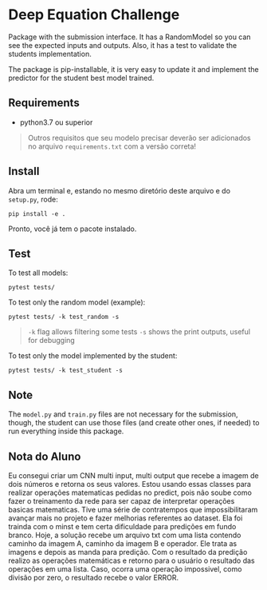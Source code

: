 # Deep Equation Challenge

Package with the submission interface. It has a RandomModel so you can see the expected inputs and outputs. Also, it has a test to validate the students implementation.

The package is pip-installable, it is very easy to update it and implement the predictor for the student best model trained. 

## Requirements

* python3.7 ou superior

> Outros requisitos que seu modelo precisar deverão ser adicionados no arquivo `requirements.txt` com a versão correta!

## Install

Abra um terminal e, estando no mesmo diretório deste arquivo e do `setup.py`, rode:

```
pip install -e .
```

Pronto, você já tem o pacote instalado. 

## Test

To test all models:
```
pytest tests/
```

To test only the random model (example):
```
pytest tests/ -k test_random -s
```
> `-k` flag allows filtering some tests
> `-s` shows the print outputs, useful for debugging

To test only the model implemented by the student:
```
pytest tests/ -k test_student -s
```


## Note

The `model.py` and `train.py` files are not necessary for the submission, though, the student can use those files (and create other ones, if needed) to run everything inside this package. 

## Nota do Aluno
Eu consegui criar um CNN multi input, multi output que recebe a imagem de dois números e retorna os seus valores. Estou usando essas classes para realizar operações matematicas pedidas no predict, pois
não soube como fazer o treinamento da rede para ser capaz de interpretar operações basicas matematicas. Tive uma série de contratempos que impossibilitaram avançar mais no projeto e fazer melhorias referentes ao dataset.
Ela foi trainda com o minst e tem certa dificuldade para predições em fundo branco. Hoje, a solução recebe um arquivo txt com uma lista contendo caminho da imagem A, caminho da imagem B e operador. Ele trata as imagens
e depois as manda para predição. Com o resultado da predição realizo as operações matemáticas e retorno para o usuário o resultado das operações em uma lista. Caso, ocorra uma operação impossivel, como divisão por zero, 
o resultado recebe o valor ERROR.